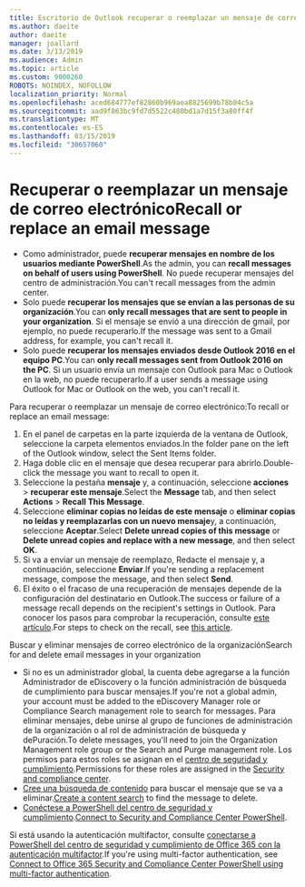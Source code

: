 ```yaml
---
title: Escritorio de Outlook recuperar o reemplazar un mensaje de correo electrónico
ms.author: daeite
author: daeite
manager: joallard
ms.date: 3/13/2019
ms.audience: Admin
ms.topic: article
ms.custom: 9000260
ROBOTS: NOINDEX, NOFOLLOW
localization_priority: Normal
ms.openlocfilehash: aced684777ef82860b969aea8825699b78b04c5a
ms.sourcegitcommit: aad9f863bc9fd7d5522c480bd1a7d15f3a80ff4f
ms.translationtype: MT
ms.contentlocale: es-ES
ms.lasthandoff: 03/15/2019
ms.locfileid: "30657060"
---
```

# <a name="recall-or-replace-an-email-message"></a><span data-ttu-id="94adc-102">Recuperar o reemplazar un mensaje de correo electrónico</span><span class="sxs-lookup"><span data-stu-id="94adc-102">Recall or replace an email message</span></span>

- <span data-ttu-id="94adc-103">Como administrador, puede **recuperar mensajes en nombre de los usuarios mediante PowerShell**.</span><span class="sxs-lookup"><span data-stu-id="94adc-103">As the admin, you can **recall messages on behalf of users using PowerShell**.</span></span> <span data-ttu-id="94adc-104">No puede recuperar mensajes del centro de administración.</span><span class="sxs-lookup"><span data-stu-id="94adc-104">You can't recall messages from the admin center.</span></span>
- <span data-ttu-id="94adc-105">Solo puede **recuperar los mensajes que se envían a las personas de su organización**.</span><span class="sxs-lookup"><span data-stu-id="94adc-105">You can **only recall messages that are sent to people in your organization**.</span></span> <span data-ttu-id="94adc-106">Si el mensaje se envió a una dirección de gmail, por ejemplo, no puede recuperarlo.</span><span class="sxs-lookup"><span data-stu-id="94adc-106">If the message was sent to a Gmail address, for example, you can't recall it.</span></span>
- <span data-ttu-id="94adc-107">Solo puede **recuperar los mensajes enviados desde Outlook 2016 en el equipo PC**.</span><span class="sxs-lookup"><span data-stu-id="94adc-107">You can **only recall messages sent from Outlook 2016 on the PC**.</span></span> <span data-ttu-id="94adc-108">Si un usuario envía un mensaje con Outlook para Mac o Outlook en la web, no puede recuperarlo.</span><span class="sxs-lookup"><span data-stu-id="94adc-108">If a user sends a message using Outlook for Mac or Outlook on the web, you can't recall it.</span></span>

<span data-ttu-id="94adc-109">Para recuperar o reemplazar un mensaje de correo electrónico:</span><span class="sxs-lookup"><span data-stu-id="94adc-109">To recall or replace an email message:</span></span>

1. <span data-ttu-id="94adc-110">En el panel de carpetas en la parte izquierda de la ventana de Outlook, seleccione la carpeta elementos enviados.</span><span class="sxs-lookup"><span data-stu-id="94adc-110">In the folder pane on the left of the Outlook window, select the Sent Items folder.</span></span>
1. <span data-ttu-id="94adc-111">Haga doble clic en el mensaje que desea recuperar para abrirlo.</span><span class="sxs-lookup"><span data-stu-id="94adc-111">Double-click the message you want to recall to open it.</span></span>
1. <span data-ttu-id="94adc-112">Seleccione la pestaña **mensaje** y, a continuación, seleccione **acciones** > **recuperar este mensaje**.</span><span class="sxs-lookup"><span data-stu-id="94adc-112">Select the **Message** tab, and then select **Actions** > **Recall This Message**.</span></span>
1. <span data-ttu-id="94adc-113">Seleccione **eliminar copias no leídas de este mensaje** o **eliminar copias no leídas y reemplazarlas con un nuevo mensaje**y, a continuación, seleccione **Aceptar**.</span><span class="sxs-lookup"><span data-stu-id="94adc-113">Select **Delete unread copies of this message** or **Delete unread copies and replace with a new message**, and then select **OK**.</span></span>
1. <span data-ttu-id="94adc-114">Si va a enviar un mensaje de reemplazo, Redacte el mensaje y, a continuación, seleccione **Enviar**.</span><span class="sxs-lookup"><span data-stu-id="94adc-114">If you're sending a replacement message, compose the message, and then select **Send**.</span></span>
1. <span data-ttu-id="94adc-115">El éxito o el fracaso de una recuperación de mensajes depende de la configuración del destinatario en Outlook.</span><span class="sxs-lookup"><span data-stu-id="94adc-115">The success or failure of a message recall depends on the recipient's settings in Outlook.</span></span> <span data-ttu-id="94adc-116">Para conocer los pasos para comprobar la recuperación, consulte [este artículo](https://support.office.com/article/35027f88-d655-4554-b4f8-6c0729a723a0).</span><span class="sxs-lookup"><span data-stu-id="94adc-116">For steps to check on the recall, see [this article](https://support.office.com/article/35027f88-d655-4554-b4f8-6c0729a723a0).</span></span>

<span data-ttu-id="94adc-117">Buscar y eliminar mensajes de correo electrónico de la organización</span><span class="sxs-lookup"><span data-stu-id="94adc-117">Search for and delete email messages in your organization</span></span>

- <span data-ttu-id="94adc-118">Si no es un administrador global, la cuenta debe agregarse a la función Administrador de eDiscovery o la función administración de búsqueda de cumplimiento para buscar mensajes.</span><span class="sxs-lookup"><span data-stu-id="94adc-118">If you're not a global admin, your account must be added to the eDiscovery Manager role or Compliance Search management role to search for messages.</span></span> <span data-ttu-id="94adc-119">Para eliminar mensajes, debe unirse al grupo de funciones de administración de la organización o al rol de administración de búsqueda y dePuración.</span><span class="sxs-lookup"><span data-stu-id="94adc-119">To delete messages, you'll need to join the Organization Management role group or the Search and Purge management role.</span></span> <span data-ttu-id="94adc-120">Los permisos para estos roles se asignan en el [centro de seguridad y cumplimiento](https://go.microsoft.com/fwlink/?linkid=2083731).</span><span class="sxs-lookup"><span data-stu-id="94adc-120">Permissions for these roles are assigned in the [Security and compliance center](https://go.microsoft.com/fwlink/?linkid=2083731).</span></span>
- <span data-ttu-id="94adc-121">[Cree una búsqueda de contenido](https://docs.microsoft.com/office365/securitycompliance/content-search) para buscar el mensaje que se va a eliminar.</span><span class="sxs-lookup"><span data-stu-id="94adc-121">[Create a content search](https://docs.microsoft.com/office365/securitycompliance/content-search) to find the message to delete.</span></span>
- <span data-ttu-id="94adc-122">[Conéctese a PowerShell del centro de seguridad y cumplimiento](https://docs.microsoft.com/powershell/exchange/office-365-scc/connect-to-scc-powershell/connect-to-scc-powershell?view=exchange-ps).</span><span class="sxs-lookup"><span data-stu-id="94adc-122">[Connect to Security and Compliance Center PowerShell](https://docs.microsoft.com/powershell/exchange/office-365-scc/connect-to-scc-powershell/connect-to-scc-powershell?view=exchange-ps).</span></span>

<span data-ttu-id="94adc-123">Si está usando la autenticación multifactor, consulte [conectarse a PowerShell del centro de seguridad y cumplimiento de Office 365 con la autenticación multifactor](https://docs.microsoft.com/powershell/exchange/office-365-scc/connect-to-scc-powershell/mfa-connect-to-scc-powershell?view=exchange-ps).</span><span class="sxs-lookup"><span data-stu-id="94adc-123">If you're using multi-factor authentication, see [Connect to Office 365 Security and Compliance Center PowerShell using multi-factor authentication](https://docs.microsoft.com/powershell/exchange/office-365-scc/connect-to-scc-powershell/mfa-connect-to-scc-powershell?view=exchange-ps).</span></span>